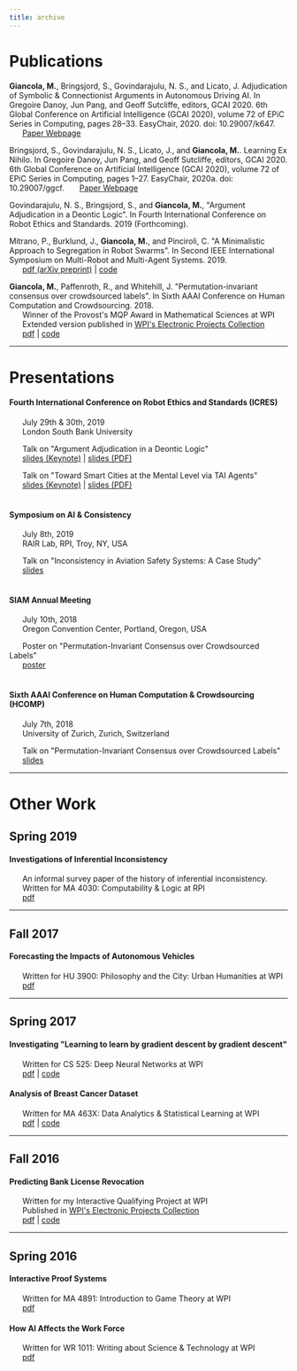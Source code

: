 ```yaml
---
title: archive
---
```


# Publications

**Giancola, M.**, Bringsjord, S., Govindarajulu, N. S., and Licato, J. Adjudication of Symbolic & Connectionist Arguments in Autonomous Driving AI. In Gregoire Danoy, Jun Pang, and Geoff Sutcliffe, editors, GCAI 2020. 6th Global Conference on Artificial Intelligence (GCAI  2020), volume 72 of EPiC Series in Computing, pages 28–33. EasyChair, 2020. doi: 10.29007/k647.
&nbsp;&nbsp;&nbsp;&nbsp;&nbsp;&nbsp;[Paper Webpage](https://easychair.org/publications/paper/Vtl4)
<br/>

Bringsjord, S., Govindarajulu, N. S., Licato, J., and **Giancola, M.**. Learning Ex Nihilo. In Gregoire Danoy, Jun Pang, and  Geoff Sutcliffe, editors, GCAI 2020. 6th Global Conference on Artificial Intelligence (GCAI 2020), volume 72 of EPiC Series in Computing, pages 1–27. EasyChair, 2020a. doi: 10.29007/ggcf.
&nbsp;&nbsp;&nbsp;&nbsp;&nbsp;&nbsp;[Paper Webpage](https://easychair.org/publications/paper/NzWG)
<br/>

Govindarajulu, N. S., Bringsjord, S., and **Giancola, M.**, "Argument Adjudication in a Deontic Logic". In Fourth International Conference on Robot Ethics and Standards. 2019 (Forthcoming).
<br/>

Mitrano, P., Burklund, J., **Giancola, M.**, and Pinciroli, C. "A Minimalistic Approach to Segregation in Robot Swarms". In Second IEEE International Symposium on Multi-Robot and Multi-Agent Systems. 2019. <br>
&nbsp;&nbsp;&nbsp;&nbsp;&nbsp;&nbsp;[pdf (arXiv preprint)](https://arxiv.org/pdf/1901.10423.pdf) | [code](https://github.com/jsburklund/RobotAggregation)
<br/>

**Giancola, M.**, Paffenroth, R., and Whitehill, J. "Permutation-invariant consensus over crowdsourced labels". In Sixth AAAI Conference on Human Computation and Crowdsourcing. 2018. <br>
&nbsp;&nbsp;&nbsp;&nbsp;&nbsp;&nbsp;Winner of the Provost's MQP Award in Mathematical Sciences at WPI <br>
&nbsp;&nbsp;&nbsp;&nbsp;&nbsp;&nbsp;Extended version published in [WPI's Electronic Projects Collection](https://web.wpi.edu/Pubs/E-project/Available/E-project-042218-194555/) <br>
&nbsp;&nbsp;&nbsp;&nbsp;&nbsp;&nbsp;[pdf](2018/Giancola_Paffenroth_Whitehill_2018.pdf) | [code](https://github.com/mjgiancola/MQP) <br>

---

# Presentations

#### Fourth International Conference on Robot Ethics and Standards (ICRES)
&nbsp;&nbsp;&nbsp;&nbsp;&nbsp;&nbsp;July 29th & 30th, 2019 <br>
&nbsp;&nbsp;&nbsp;&nbsp;&nbsp;&nbsp;London South Bank University <br>

&nbsp;&nbsp;&nbsp;&nbsp;&nbsp;&nbsp;Talk on "Argument Adjudication in a Deontic Logic" <br>
&nbsp;&nbsp;&nbsp;&nbsp;&nbsp;&nbsp;[slides (Keynote)](2019/ICRES_Arg_Adj_Pres.key) | [slides (PDF)](2019/ICRES_Arg_Adj_Pres.pdf) <br>

&nbsp;&nbsp;&nbsp;&nbsp;&nbsp;&nbsp;Talk on "Toward Smart Cities at the Mental Level via TAI Agents" <br>
&nbsp;&nbsp;&nbsp;&nbsp;&nbsp;&nbsp;[slides (Keynote)](2019/ICRES_TAI_Pres.key) | [slides (PDF)](2019/ICRES_TAI_Pres.pdf) <br>
<br/>

#### Symposium on AI & Consistency
&nbsp;&nbsp;&nbsp;&nbsp;&nbsp;&nbsp;July 8th, 2019 <br>
&nbsp;&nbsp;&nbsp;&nbsp;&nbsp;&nbsp;RAIR Lab, RPI, Troy, NY, USA <br>

&nbsp;&nbsp;&nbsp;&nbsp;&nbsp;&nbsp;Talk on "Inconsistency in Aviation Safety Systems: A Case Study" <br>
&nbsp;&nbsp;&nbsp;&nbsp;&nbsp;&nbsp;[slides](2019/Inconsistency_Symposium_Presentation.ppsx) <br>
<br/>

#### SIAM Annual Meeting
&nbsp;&nbsp;&nbsp;&nbsp;&nbsp;&nbsp;July 10th, 2018 <br>
&nbsp;&nbsp;&nbsp;&nbsp;&nbsp;&nbsp;Oregon Convention Center, Portland, Oregon, USA <br>

&nbsp;&nbsp;&nbsp;&nbsp;&nbsp;&nbsp;Poster on "Permutation-Invariant Consensus over Crowdsourced Labels" <br>
&nbsp;&nbsp;&nbsp;&nbsp;&nbsp;&nbsp;[poster](2018/MQP_Poster.pdf) <br>
<br/>

#### Sixth AAAI Conference on Human Computation & Crowdsourcing (HCOMP)
&nbsp;&nbsp;&nbsp;&nbsp;&nbsp;&nbsp;July 7th, 2018 <br>
&nbsp;&nbsp;&nbsp;&nbsp;&nbsp;&nbsp;University of Zurich, Zurich, Switzerland <br>

&nbsp;&nbsp;&nbsp;&nbsp;&nbsp;&nbsp;Talk on "Permutation-Invariant Consensus over Crowdsourced Labels" <br>
&nbsp;&nbsp;&nbsp;&nbsp;&nbsp;&nbsp;[slides](2018/HCOMP_Presentation.ppsx) <br>

---

# Other Work

## Spring 2019
#### Investigations of Inferential Inconsistency
&nbsp;&nbsp;&nbsp;&nbsp;&nbsp;&nbsp;An informal survey paper of the history of inferential inconsistency. <br>
&nbsp;&nbsp;&nbsp;&nbsp;&nbsp;&nbsp;Written for MA 4030: Computability & Logic at RPI <br>
&nbsp;&nbsp;&nbsp;&nbsp;&nbsp;&nbsp;[pdf](2019/Inferential_Inconsistency.pdf) <br>

---

## Fall 2017

#### Forecasting the Impacts of Autonomous Vehicles
&nbsp;&nbsp;&nbsp;&nbsp;&nbsp;&nbsp;Written for HU 3900: Philosophy and the City: Urban Humanities at WPI <br>
&nbsp;&nbsp;&nbsp;&nbsp;&nbsp;&nbsp;[pdf](2017/Giancola_Seminar_Report.pdf) <br>

---

## Spring 2017

#### Investigating "Learning to learn by gradient descent by gradient descent"
&nbsp;&nbsp;&nbsp;&nbsp;&nbsp;&nbsp;Written for CS 525: Deep Neural Networks at WPI <br>
&nbsp;&nbsp;&nbsp;&nbsp;&nbsp;&nbsp;[pdf](2017/Investigating_Learning_to_learn.pdf) | [code](https://github.com/mjgiancola/cs-525-project)
<br/>

#### Analysis of Breast Cancer Dataset
&nbsp;&nbsp;&nbsp;&nbsp;&nbsp;&nbsp;Written for MA 463X: Data Analytics & Statistical Learning at WPI <br>
&nbsp;&nbsp;&nbsp;&nbsp;&nbsp;&nbsp;[pdf](2017/Analysis_of_Breast_Cancer_Dataset.pdf) | [code](https://github.com/mjgiancola/wpi-ma-463x-project) <br>

---

## Fall 2016

#### Predicting Bank License Revocation
&nbsp;&nbsp;&nbsp;&nbsp;&nbsp;&nbsp;Written for my Interactive Qualifying Project at WPI <br>
&nbsp;&nbsp;&nbsp;&nbsp;&nbsp;&nbsp;Published in [WPI's Electronic Projects Collection](https://web.wpi.edu/Pubs/E-project/Available/E-project-101716-093448/) <br>
&nbsp;&nbsp;&nbsp;&nbsp;&nbsp;&nbsp;[pdf](2016/Predicting_Bank_License_Revocation.pdf) | [code](https://github.com/mjgiancola/banks_analytics) <br>

---

## Spring 2016

#### Interactive Proof Systems
&nbsp;&nbsp;&nbsp;&nbsp;&nbsp;&nbsp;Written for MA 4891: Introduction to Game Theory at WPI <br>
&nbsp;&nbsp;&nbsp;&nbsp;&nbsp;&nbsp;[pdf](2016/Interactive_Proof_Systems.pdf)
<br/>

#### How AI Affects the Work Force
&nbsp;&nbsp;&nbsp;&nbsp;&nbsp;&nbsp;Written for WR 1011: Writing about Science & Technology at WPI <br>
&nbsp;&nbsp;&nbsp;&nbsp;&nbsp;&nbsp;[pdf](2016/How_AI_Affects_Work_Force.pdf) <br>
